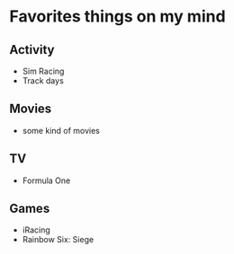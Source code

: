 # Favorites things on my mind
## Activity
+ Sim Racing
+ Track days
## Movies
+ some kind of movies
## TV
+ Formula One
## Games
+ iRacing
+ Rainbow Six: Siege</strong>

